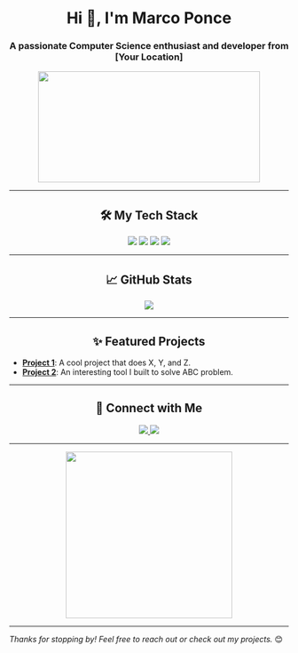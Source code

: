 <h1 align="center">Hi 👋, I'm Marco Ponce</h1>
<h3 align="center">A passionate Computer Science enthusiast and developer from [Your Location]</h3>

<p align="center">
  <img src="https://media.giphy.com/media/3o7abB06u9bNzA8lu8/giphy.gif" width="400" height="200"/>
</p>

---

<h2 align="center"> 🛠️ My Tech Stack</h2>

<p align="center">
  <img src="https://img.shields.io/badge/Code-Python-informational?style=for-the-badge&logo=python&color=blue" />
  <img src="https://img.shields.io/badge/Code-JavaScript-informational?style=for-the-badge&logo=javascript&color=yellow" />
  <img src="https://img.shields.io/badge/Code-C++-informational?style=for-the-badge&logo=c%2B%2B&color=blue" />
  <img src="https://img.shields.io/badge/Tools-Git-informational?style=for-the-badge&logo=git&color=orange" />
</p>

---

<h2 align="center"> 📈 GitHub Stats</h2>

<p align="center">
  <img src="https://github-readme-stats.vercel.app/api/top-langs/?username=poncema4&layout=compact"/>
</p>

---

<h2 align="center">✨ Featured Projects</h2>

- **[Project 1](https://github.com/YourUsername/Project1)**: A cool project that does X, Y, and Z.
- **[Project 2](https://github.com/YourUsername/Project2)**: An interesting tool I built to solve ABC problem.

---

<h2 align="center"> 🔗 Connect with Me</h2>

<p align="center">
  <a href="https://linkedin.com/in/yourprofile" target="blank">
    <img src="https://img.shields.io/badge/-LinkedIn-blue?style=for-the-badge&logo=linkedin" />
  </a>
  <a href="mailto:your.email@example.com" target="blank">
    <img src="https://img.shields.io/badge/-Gmail-red?style=for-the-badge&logo=gmail&logoColor=white" />
  </a>
</p>

---

<p align="center">
  <img src="https://media.giphy.com/media/xT9IgzoKnwFNmISR8I/giphy.gif" width="300" />
</p>

---

*Thanks for stopping by! Feel free to reach out or check out my projects.* 😊
